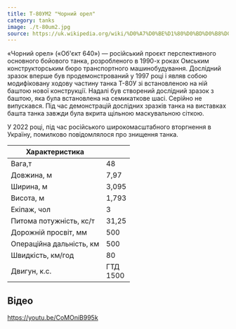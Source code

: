 ```yaml
---
title: Т-80УМ2 "Чорний орел"
category: tanks
image: ./t-80um2.jpg
source: https://uk.wikipedia.org/wiki/%D0%A7%D0%BE%D1%80%D0%BD%D0%B8%D0%B9_%D0%BE%D1%80%D0%B5%D0%BB_(%D1%82%D0%B0%D0%BD%D0%BA)
---
```


«Чорний орел» («Об'єкт 640») — російський проєкт перспективного основного бойового танка, розробленого в 1990-х роках Омським конструкторським бюро транспортного машинобудування. Дослідний зразок вперше був продемонстрований у 1997 році і являв собою модифіковану ходову частину танка Т-80У зі встановленою на ній баштою нової конструкції. Надалі був створений дослідний зразок з баштою, яка була встановлена на семикаткове шасі. Серійно не випускався. Під час демонстрацій дослідних зразків танка на виставках башта танка завжди була вкрита щільною маскувальною сіткою.

У 2022 році, під час російського широкомасштабного вторгнення в Україну, помилково повідомлялося про знищення танка.

| Характеристика           |               |
| ------------------------ | ------------- |
| Вага,т                   | 48            |
| Довжина, м               | 7,97          |
| Ширина, м                | 3,095         |
| Висота, м                | 1,793         |
| Екіпаж, чол              | 3             |
| Питома потужність, кс/т  | 31,25         |
| Дорожній просвіт, мм     | 500           |
| Операційна дальність, км | 500           |
| Швидкість, км/год        | 80            |
| Двигун, к.с.             | ГТД <br/>1500 |

## Відео

https://youtu.be/CoMOniB995k